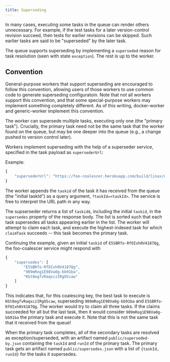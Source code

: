 ```yaml
---
title: Superseding
---
```


In many cases, executing some tasks in the queue can render others unnecessary.
For example, if the test tasks for a later version-control revision succeed, then tests for earlier revisions can be skipped.
Such earlier tasks are said to be "superseded" by the later task.

The queue supports superseding by implementing a `superseded` reason for task resolution (seen with state `exception`).
The rest is up to the worker.

## Convention

General-purpose workers that support superseding are encouraged to follow this convention, allowing users of those workers to use common code to generate superseding configuratoin.
Note that not all workers support this convention, and that some special-purpose workers may implement something completely different.
As of this writing, docker-worker and generic-worker implement this convention.

The worker can supersede multiple tasks, executing only one (the "primary task").
Crucially, the primary task need not be the same task that the worker found on the queue, but may be one deeper into the queue (e.g., a change pushed to version control later).

Workers implement superseding with the help of a superseder service, specified in the task payload as `supersederUrl`:

Example:

```js
{
    "supersederUrl": "https://foo-coalescer.herokuapp.com/build/linux/master"
}
```

The worker appends the `taskid` of the task it has received from the queue (the "initial taskId") as a query argument, `?taskId=<taskId>`.
The service is free to interpret the URL path in any way.

The supserseder returns a list of `taskid`s, including the initial `taskid`, in the `supersedes` property of the response body.
The list is sorted such that each task supersedes all tasks appearing earlier in the list.
The worker will attempt to claim each task, and execute the highest-indexed task for which `claimTask` succeeds -- this task becomes the primary task.

Continuing the example, given an initial `taskid` of `E5SBRfo-RfOIxh0V4187Qg`, the foo-coalescer service might respond with

```js
{
    "supersedes": [
        "E5SBRfo-RfOIxh0V4187Qg",
        "909mRog1E98Va0g-bb91ba",
        "KGt8egfvRaqxczIRgOScaw"
    ]
}
```

This indicates that, for this coalescing key, the best task to execute is `KGt8egfvRaqxczIRgOScaw`, superseding `909mRog1E98Va0g-bb91ba` and `E5SBRfo-RfOIxh0V4187Qg`.
The worker would try to claim all three tasks.
If the claims succeeded for all but the last task, then it would consider `909mRog1E98Va0g-bb91ba` the primary task and execute it.
Note that this is not the same task that it received from the queue!

When the primary task completes, all of the secondary tasks are resolved as exception/superseded, with an artifact named `public/superseded-by.json` containing the `taskId` and `runId` of the primary task.
The primary task gets an artifact named `public/supersedes.json` with a list of `{taskId, runId}` for the tasks it supersedes.
